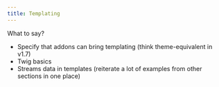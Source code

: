```yaml
---
title: Templating
---
```

What to say?

- Specify that addons can bring templating (think theme-equivalent in v1.7)
- Twig basics
- Streams data in templates (reiterate a lot of examples from other sections in one place)
